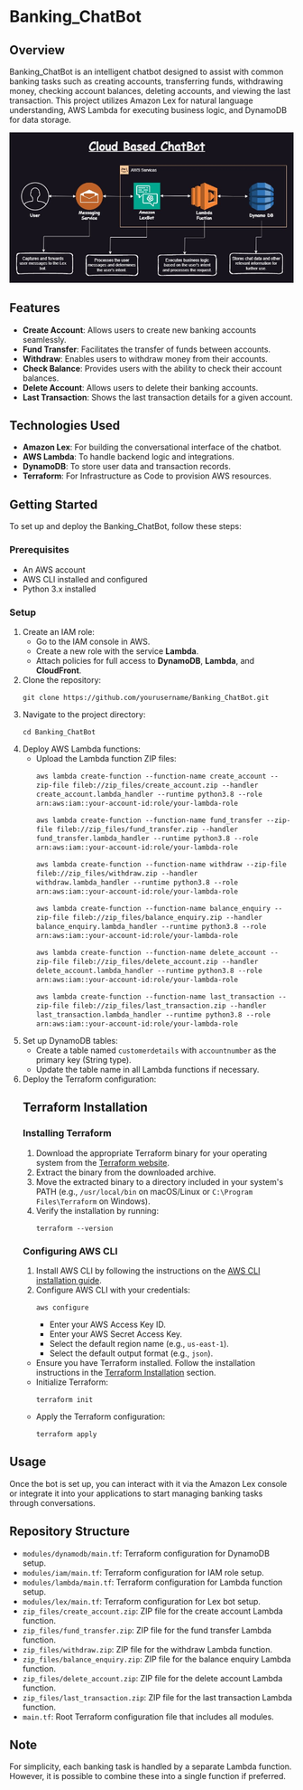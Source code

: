 <!DOCTYPE html>
<html lang="en">
<head>
    <meta charset="UTF-8">
    <meta name="viewport" content="width=device-width, initial-scale=1.0">
</head>
<body>
    <h1>Banking_ChatBot</h1>
    <h2>Overview</h2>
    <p>
        Banking_ChatBot is an intelligent chatbot designed to assist with common banking tasks such as creating accounts, transferring funds, withdrawing money, checking account balances, deleting accounts, and viewing the last transaction. This project utilizes Amazon Lex for natural language understanding, AWS Lambda for executing business logic, and DynamoDB for data storage.
    </p>
    <img src="Architecture.jpg" alt="Architectural Diagram of Banking_ChatBot" style="max-width:100%; height:auto;">
    <h2>Features</h2>
    <ul>
        <li><strong>Create Account</strong>: Allows users to create new banking accounts seamlessly.</li>
        <li><strong>Fund Transfer</strong>: Facilitates the transfer of funds between accounts.</li>
        <li><strong>Withdraw</strong>: Enables users to withdraw money from their accounts.</li>
        <li><strong>Check Balance</strong>: Provides users with the ability to check their account balances.</li>
        <li><strong>Delete Account</strong>: Allows users to delete their banking accounts.</li>
        <li><strong>Last Transaction</strong>: Shows the last transaction details for a given account.</li>
    </ul>
    <h2>Technologies Used</h2>
    <ul>
        <li><strong>Amazon Lex</strong>: For building the conversational interface of the chatbot.</li>
        <li><strong>AWS Lambda</strong>: To handle backend logic and integrations.</li>
        <li><strong>DynamoDB</strong>: To store user data and transaction records.</li>
        <li><strong>Terraform</strong>: For Infrastructure as Code to provision AWS resources.</li>
    </ul>
    <h2>Getting Started</h2>
    <p>
        To set up and deploy the Banking_ChatBot, follow these steps:
    </p>
    <h3>Prerequisites</h3>
    <ul>
        <li>An AWS account</li>
        <li>AWS CLI installed and configured</li>
        <li>Python 3.x installed</li>
    </ul>
    <h3>Setup</h3>
    <ol>
        <li>Create an IAM role:
            <ul>
                <li>Go to the IAM console in AWS.</li>
                <li>Create a new role with the service <strong>Lambda</strong>.</li>
                <li>Attach policies for full access to <strong>DynamoDB</strong>, <strong>Lambda</strong>, and <strong>CloudFront</strong>.</li>
            </ul>
        </li>
        <li>Clone the repository:
            <pre><code>git clone https://github.com/yourusername/Banking_ChatBot.git</code></pre>
        </li>
        <li>Navigate to the project directory:
            <pre><code>cd Banking_ChatBot</code></pre>
        </li>
        <li>Deploy AWS Lambda functions:
            <ul>
                <li>Upload the Lambda function ZIP files:
                    <pre><code>aws lambda create-function --function-name create_account --zip-file fileb://zip_files/create_account.zip --handler create_account.lambda_handler --runtime python3.8 --role arn:aws:iam::your-account-id:role/your-lambda-role</code></pre>
                    <pre><code>aws lambda create-function --function-name fund_transfer --zip-file fileb://zip_files/fund_transfer.zip --handler fund_transfer.lambda_handler --runtime python3.8 --role arn:aws:iam::your-account-id:role/your-lambda-role</code></pre>
                    <pre><code>aws lambda create-function --function-name withdraw --zip-file fileb://zip_files/withdraw.zip --handler withdraw.lambda_handler --runtime python3.8 --role arn:aws:iam::your-account-id:role/your-lambda-role</code></pre>
                    <pre><code>aws lambda create-function --function-name balance_enquiry --zip-file fileb://zip_files/balance_enquiry.zip --handler balance_enquiry.lambda_handler --runtime python3.8 --role arn:aws:iam::your-account-id:role/your-lambda-role</code></pre>
                    <pre><code>aws lambda create-function --function-name delete_account --zip-file fileb://zip_files/delete_account.zip --handler delete_account.lambda_handler --runtime python3.8 --role arn:aws:iam::your-account-id:role/your-lambda-role</code></pre>
                    <pre><code>aws lambda create-function --function-name last_transaction --zip-file fileb://zip_files/last_transaction.zip --handler last_transaction.lambda_handler --runtime python3.8 --role arn:aws:iam::your-account-id:role/your-lambda-role</code></pre>
                </li>
            </ul>
        </li>
        <li>Set up DynamoDB tables:
            <ul>
                <li>Create a table named <code>customerdetails</code> with <code>accountnumber</code> as the primary key (String type).</li>
                <li>Update the table name in all Lambda functions if necessary.</li>
            </ul>
        </li>
        <li>Deploy the Terraform configuration:
            <h2 id="terraform-installation">Terraform Installation</h2>
                <h3>Installing Terraform</h3>
                <ol>
                    <li>Download the appropriate Terraform binary for your operating system from the <a href="https://www.terraform.io/downloads.html">Terraform website</a>.</li>
                    <li>Extract the binary from the downloaded archive.</li>
                    <li>Move the extracted binary to a directory included in your system's PATH (e.g., <code>/usr/local/bin</code> on macOS/Linux or <code>C:\Program Files\Terraform</code> on Windows).</li>
                    <li>Verify the installation by running:
                        <pre><code>terraform --version</code></pre>
                    </li>
                </ol>
                <h3>Configuring AWS CLI</h3>
                <ol>
                    <li>Install AWS CLI by following the instructions on the <a href="https://docs.aws.amazon.com/cli/latest/userguide/install-cliv2.html">AWS CLI installation guide</a>.</li>
                    <li>Configure AWS CLI with your credentials:
                        <pre><code>aws configure</code></pre>
                        <ul>
                            <li>Enter your AWS Access Key ID.</li>
                            <li>Enter your AWS Secret Access Key.</li>
                            <li>Select the default region name (e.g., <code>us-east-1</code>).</li>
                            <li>Select the default output format (e.g., <code>json</code>).</li>
                        </ul>
                    </li>
                </ol>
            <ul>
                <li>Ensure you have Terraform installed. Follow the installation instructions in the <a href="#terraform-installation">Terraform Installation</a> section.</li>
                <li>Initialize Terraform:
                    <pre><code>terraform init</code></pre>
                </li>
                <li>Apply the Terraform configuration:
                    <pre><code>terraform apply</code></pre>
                </li>
            </ul>
        </li>
    </ol>
    <h2>Usage</h2>
    <p>
        Once the bot is set up, you can interact with it via the Amazon Lex console or integrate it into your applications to start managing banking tasks through conversations.
    </p>
    <h2>Repository Structure</h2>
    <ul>
        <li><code>modules/dynamodb/main.tf</code>: Terraform configuration for DynamoDB setup.</li>
        <li><code>modules/iam/main.tf</code>: Terraform configuration for IAM role setup.</li>
        <li><code>modules/lambda/main.tf</code>: Terraform configuration for Lambda function setup.</li>
        <li><code>modules/lex/main.tf</code>: Terraform configuration for Lex bot setup.</li>
        <li><code>zip_files/create_account.zip</code>: ZIP file for the create account Lambda function.</li>
        <li><code>zip_files/fund_transfer.zip</code>: ZIP file for the fund transfer Lambda function.</li>
        <li><code>zip_files/withdraw.zip</code>: ZIP file for the withdraw Lambda function.</li>
        <li><code>zip_files/balance_enquiry.zip</code>: ZIP file for the balance enquiry Lambda function.</li>
        <li><code>zip_files/delete_account.zip</code>: ZIP file for the delete account Lambda function.</li>
        <li><code>zip_files/last_transaction.zip</code>: ZIP file for the last transaction Lambda function.</li>
        <li><code>main.tf</code>: Root Terraform configuration file that includes all modules.</li>
    </ul>
    <h2>Note</h2>
    <p>
        For simplicity, each banking task is handled by a separate Lambda function. However, it is possible to combine these into a single function if preferred.
    </p>
</body>
</html>
